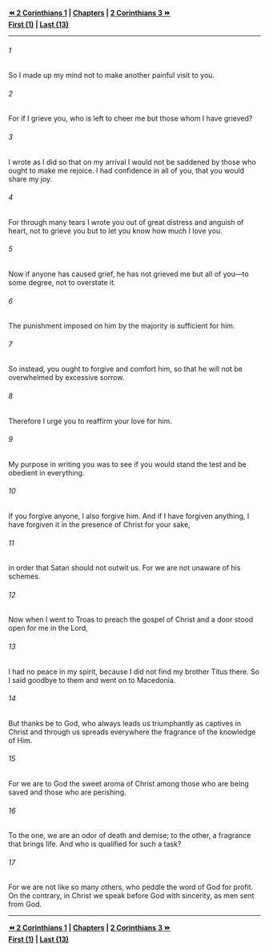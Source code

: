   
**[⏪ 2 Corinthians 1](./2%20Corinthians%201.md) | [Chapters](./_index.md) | [2 Corinthians 3 ⏩](./2%20Corinthians%203.md)**  
**[First (1)](./2%20Corinthians%201.md) | [Last (13)](./2%20Corinthians%2013.md)**  
  
---  
  
###### 1  
So I made up my mind not to make another painful visit to you.  
  
###### 2  
For if I grieve you, who is left to cheer me but those whom I have grieved?  
  
###### 3  
I wrote as I did so that on my arrival I would not be saddened by those who ought to make me rejoice. I had confidence in all of you, that you would share my joy.  
  
###### 4  
For through many tears I wrote you out of great distress and anguish of heart, not to grieve you but to let you know how much I love you.  
  
###### 5  
Now if anyone has caused grief, he has not grieved me but all of you—to some degree, not to overstate it.  
  
###### 6  
The punishment imposed on him by the majority is sufficient for him.  
  
###### 7  
So instead, you ought to forgive and comfort him, so that he will not be overwhelmed by excessive sorrow.  
  
###### 8  
Therefore I urge you to reaffirm your love for him.  
  
###### 9  
My purpose in writing you was to see if you would stand the test and be obedient in everything.  
  
###### 10  
If you forgive anyone, I also forgive him. And if I have forgiven anything, I have forgiven it in the presence of Christ for your sake,  
  
###### 11  
in order that Satan should not outwit us. For we are not unaware of his schemes.  
  
###### 12  
Now when I went to Troas to preach the gospel of Christ and a door stood open for me in the Lord,  
  
###### 13  
I had no peace in my spirit, because I did not find my brother Titus there. So I said goodbye to them and went on to Macedonia.  
  
###### 14  
But thanks be to God, who always leads us triumphantly as captives in Christ and through us spreads everywhere the fragrance of the knowledge of Him.  
  
###### 15  
For we are to God the sweet aroma of Christ among those who are being saved and those who are perishing.  
  
###### 16  
To the one, we are an odor of death and demise; to the other, a fragrance that brings life. And who is qualified for such a task?  
  
###### 17  
For we are not like so many others, who peddle the word of God for profit. On the contrary, in Christ we speak before God with sincerity, as men sent from God.  
  
  
---  
  
**[⏪ 2 Corinthians 1](./2%20Corinthians%201.md) | [Chapters](./_index.md) | [2 Corinthians 3 ⏩](./2%20Corinthians%203.md)**  
**[First (1)](./2%20Corinthians%201.md) | [Last (13)](./2%20Corinthians%2013.md)**  
  
